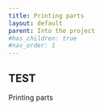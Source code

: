 ```yaml
---
title: Printing parts
layout: default
parent: Into the project
#has_children: true
#nav_order: 1
---
```

## TEST
Printing parts
